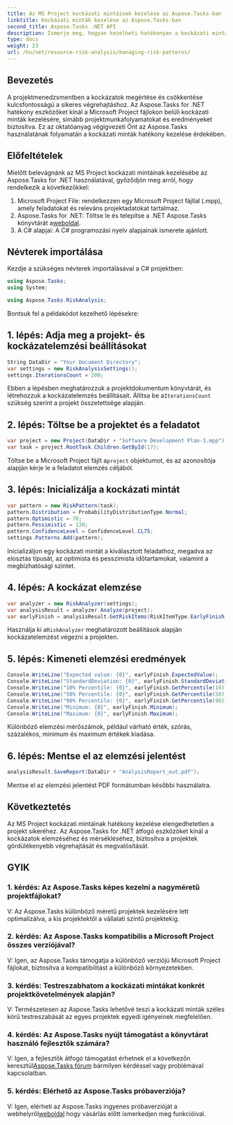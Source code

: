```yaml
---
title: Az MS Project kockázati mintáinak kezelése az Aspose.Tasks-ban
linktitle: Kockázati minták kezelése az Aspose.Tasks-ban
second_title: Aspose.Tasks .NET API
description: Ismerje meg, hogyan kezelheti hatékonyan a kockázati mintákat a Microsoft Project fájlokban az Aspose.Tasks for .NET segítségével. Javítsa a projektek eredményeit hatékony kockázatelemző eszközökkel.
type: docs
weight: 23
url: /hu/net/resource-risk-analysis/managing-risk-patterns/
---
```

## Bevezetés
A projektmenedzsmentben a kockázatok megértése és csökkentése kulcsfontosságú a sikeres végrehajtáshoz. Az Aspose.Tasks for .NET hatékony eszközöket kínál a Microsoft Project fájlokon belüli kockázati minták kezelésére, simább projektmunkafolyamatokat és eredményeket biztosítva. Ez az oktatóanyag végigvezeti Önt az Aspose.Tasks használatának folyamatán a kockázati minták hatékony kezelése érdekében.

## Előfeltételek

Mielőtt belevágnánk az MS Project kockázati mintáinak kezelésébe az Aspose.Tasks for .NET használatával, győződjön meg arról, hogy rendelkezik a következőkkel:

1. Microsoft Project File: rendelkezzen egy Microsoft Project fájllal (.mpp), amely feladatokat és releváns projektadatokat tartalmaz.
2. Aspose.Tasks for .NET: Töltse le és telepítse a .NET Aspose.Tasks könyvtárát a[weboldal](https://releases.aspose.com/tasks/net/).
3. A C# alapjai: A C# programozási nyelv alapjainak ismerete ajánlott.

## Névterek importálása

Kezdje a szükséges névterek importálásával a C# projektben:

```csharp
using Aspose.Tasks;
using System;

using Aspose.Tasks.RiskAnalysis;
```

Bontsuk fel a példakódot kezelhető lépésekre:

## 1. lépés: Adja meg a projekt- és kockázatelemzési beállításokat

```csharp
String DataDir = "Your Document Directory";
var settings = new RiskAnalysisSettings();
settings.IterationsCount = 200;
```

 Ebben a lépésben meghatározzuk a projektdokumentum könyvtárát, és létrehozzuk a kockázatelemzés beállításait. Állítsa be a`IterationsCount` szükség szerint a projekt összetettsége alapján.

## 2. lépés: Töltse be a projektet és a feladatot

```csharp
var project = new Project(DataDir + "Software Development Plan-1.mpp");
var task = project.RootTask.Children.GetById(17);
```

 Töltse be a Microsoft Project fájlt a`project` objektumot, és az azonosítója alapján kérje le a feladatot elemzés céljából.

## 3. lépés: Inicializálja a kockázati mintát

```csharp
var pattern = new RiskPattern(task);
pattern.Distribution = ProbabilityDistributionType.Normal;
pattern.Optimistic = 70;
pattern.Pessimistic = 130;
pattern.ConfidenceLevel = ConfidenceLevel.CL75;
settings.Patterns.Add(pattern);
```

Inicializáljon egy kockázati mintát a kiválasztott feladathoz, megadva az elosztás típusát, az optimista és pesszimista időtartamokat, valamint a megbízhatósági szintet.

## 4. lépés: A kockázat elemzése

```csharp
var analyzer = new RiskAnalyzer(settings);
var analysisResult = analyzer.Analyze(project);
var earlyFinish = analysisResult.GetRiskItems(RiskItemType.EarlyFinish).Get(project.RootTask);
```

 Használja ki a`RiskAnalyzer` meghatározott beállítások alapján kockázatelemzést végezni a projekten.

## 5. lépés: Kimeneti elemzési eredmények

```csharp
Console.WriteLine("Expected value: {0}", earlyFinish.ExpectedValue);
Console.WriteLine("StandardDeviation: {0}", earlyFinish.StandardDeviation);
Console.WriteLine("10% Percentile: {0}", earlyFinish.GetPercentile(10));
Console.WriteLine("50% Percentile: {0}", earlyFinish.GetPercentile(50));
Console.WriteLine("90% Percentile: {0}", earlyFinish.GetPercentile(90));
Console.WriteLine("Minimum: {0}", earlyFinish.Minimum);
Console.WriteLine("Maximum: {0}", earlyFinish.Maximum);
```

Különböző elemzési mérőszámok, például várható érték, szórás, százalékos, minimum és maximum értékek kiadása.

## 6. lépés: Mentse el az elemzési jelentést

```csharp
analysisResult.SaveReport(DataDir + "AnalysisReport_out.pdf");
```

Mentse el az elemzési jelentést PDF formátumban későbbi használatra.

## Következtetés

Az MS Project kockázati mintáinak hatékony kezelése elengedhetetlen a projekt sikeréhez. Az Aspose.Tasks for .NET átfogó eszközöket kínál a kockázatok elemzéséhez és mérsékléséhez, biztosítva a projektek gördülékenyebb végrehajtását és megvalósítását.

## GYIK

### 1. kérdés: Az Aspose.Tasks képes kezelni a nagyméretű projektfájlokat?

V: Az Aspose.Tasks különböző méretű projektek kezelésére lett optimalizálva, a kis projektektől a vállalati szintű projektekig.

### 2. kérdés: Az Aspose.Tasks kompatibilis a Microsoft Project összes verziójával?

V: Igen, az Aspose.Tasks támogatja a különböző verziójú Microsoft Project fájlokat, biztosítva a kompatibilitást a különböző környezetekben.

### 3. kérdés: Testreszabhatom a kockázati mintákat konkrét projektkövetelmények alapján?

V: Természetesen az Aspose.Tasks lehetővé teszi a kockázati minták széles körű testreszabását az egyes projektek egyedi igényeinek megfelelően.

### 4. kérdés: Az Aspose.Tasks nyújt támogatást a könyvtárat használó fejlesztők számára?

 V: Igen, a fejlesztők átfogó támogatást érhetnek el a következőn keresztül[Aspose.Tasks fórum](https://forum.aspose.com/c/tasks/15) bármilyen kérdéssel vagy problémával kapcsolatban.

### 5. kérdés: Elérhető az Aspose.Tasks próbaverziója?

 V: Igen, elérheti az Aspose.Tasks ingyenes próbaverzióját a webhelyről[weboldal](https://releases.aspose.com/) hogy vásárlás előtt ismerkedjen meg funkcióival.